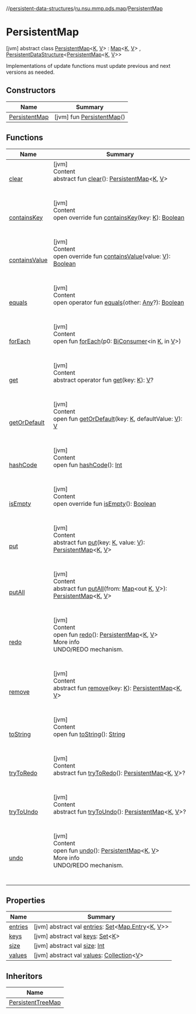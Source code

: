 //[persistent-data-structures](../../index.md)/[ru.nsu.mmp.pds.map](../index.md)/[PersistentMap](index.md)



# PersistentMap  
 [jvm] abstract class [PersistentMap](index.md)<[K](index.md), [V](index.md)> : [Map](https://kotlinlang.org/api/latest/jvm/stdlib/kotlin.collections/-map/index.html)<[K](index.md), [V](index.md)> , [PersistentDataStructure](../../ru.nsu.mmp.pds/-persistent-data-structure/index.md)<[PersistentMap](index.md)<[K](index.md), [V](index.md)>> 

Implementations of update functions must update previous and next versions as needed.

   


## Constructors  
  
|  Name|  Summary| 
|---|---|
| <a name="ru.nsu.mmp.pds.map/PersistentMap/PersistentMap/#/PointingToDeclaration/"></a>[PersistentMap](-persistent-map.md)| <a name="ru.nsu.mmp.pds.map/PersistentMap/PersistentMap/#/PointingToDeclaration/"></a> [jvm] fun [PersistentMap](-persistent-map.md)()   <br>


## Functions  
  
|  Name|  Summary| 
|---|---|
| <a name="ru.nsu.mmp.pds.map/PersistentMap/clear/#/PointingToDeclaration/"></a>[clear](clear.md)| <a name="ru.nsu.mmp.pds.map/PersistentMap/clear/#/PointingToDeclaration/"></a>[jvm]  <br>Content  <br>abstract fun [clear](clear.md)(): [PersistentMap](index.md)<[K](index.md), [V](index.md)>  <br><br><br>
| <a name="ru.nsu.mmp.pds.map/PersistentMap/containsKey/#TypeParam(bounds=[kotlin.Any?])/PointingToDeclaration/"></a>[containsKey](contains-key.md)| <a name="ru.nsu.mmp.pds.map/PersistentMap/containsKey/#TypeParam(bounds=[kotlin.Any?])/PointingToDeclaration/"></a>[jvm]  <br>Content  <br>open override fun [containsKey](contains-key.md)(key: [K](index.md)): [Boolean](https://kotlinlang.org/api/latest/jvm/stdlib/kotlin/-boolean/index.html)  <br><br><br>
| <a name="ru.nsu.mmp.pds.map/PersistentMap/containsValue/#TypeParam(bounds=[kotlin.Any?])/PointingToDeclaration/"></a>[containsValue](contains-value.md)| <a name="ru.nsu.mmp.pds.map/PersistentMap/containsValue/#TypeParam(bounds=[kotlin.Any?])/PointingToDeclaration/"></a>[jvm]  <br>Content  <br>open override fun [containsValue](contains-value.md)(value: [V](index.md)): [Boolean](https://kotlinlang.org/api/latest/jvm/stdlib/kotlin/-boolean/index.html)  <br><br><br>
| <a name="kotlin/Any/equals/#kotlin.Any?/PointingToDeclaration/"></a>[equals](../-persistent-tree-map/-entry/index.md#%5Bkotlin%2FAny%2Fequals%2F%23kotlin.Any%3F%2FPointingToDeclaration%2F%5D%2FFunctions%2F-1727467831)| <a name="kotlin/Any/equals/#kotlin.Any?/PointingToDeclaration/"></a>[jvm]  <br>Content  <br>open operator fun [equals](../-persistent-tree-map/-entry/index.md#%5Bkotlin%2FAny%2Fequals%2F%23kotlin.Any%3F%2FPointingToDeclaration%2F%5D%2FFunctions%2F-1727467831)(other: [Any](https://kotlinlang.org/api/latest/jvm/stdlib/kotlin/-any/index.html)?): [Boolean](https://kotlinlang.org/api/latest/jvm/stdlib/kotlin/-boolean/index.html)  <br><br><br>
| <a name="kotlin.collections/Map/forEach/#java.util.function.BiConsumer[TypeParam(bounds=[kotlin.Any?]),TypeParam(bounds=[kotlin.Any?])]/PointingToDeclaration/"></a>[forEach](../-persistent-tree-map/index.md#%5Bkotlin.collections%2FMap%2FforEach%2F%23java.util.function.BiConsumer%5BTypeParam%28bounds%3D%5Bkotlin.Any%3F%5D%29%2CTypeParam%28bounds%3D%5Bkotlin.Any%3F%5D%29%5D%2FPointingToDeclaration%2F%5D%2FFunctions%2F-1727467831)| <a name="kotlin.collections/Map/forEach/#java.util.function.BiConsumer[TypeParam(bounds=[kotlin.Any?]),TypeParam(bounds=[kotlin.Any?])]/PointingToDeclaration/"></a>[jvm]  <br>Content  <br>open fun [forEach](../-persistent-tree-map/index.md#%5Bkotlin.collections%2FMap%2FforEach%2F%23java.util.function.BiConsumer%5BTypeParam%28bounds%3D%5Bkotlin.Any%3F%5D%29%2CTypeParam%28bounds%3D%5Bkotlin.Any%3F%5D%29%5D%2FPointingToDeclaration%2F%5D%2FFunctions%2F-1727467831)(p0: [BiConsumer](https://docs.oracle.com/javase/8/docs/api/java/util/function/BiConsumer.html)<in [K](index.md), in [V](index.md)>)  <br><br><br>
| <a name="kotlin.collections/Map/get/#TypeParam(bounds=[kotlin.Any?])/PointingToDeclaration/"></a>[get](index.md#%5Bkotlin.collections%2FMap%2Fget%2F%23TypeParam%28bounds%3D%5Bkotlin.Any%3F%5D%29%2FPointingToDeclaration%2F%5D%2FFunctions%2F-1727467831)| <a name="kotlin.collections/Map/get/#TypeParam(bounds=[kotlin.Any?])/PointingToDeclaration/"></a>[jvm]  <br>Content  <br>abstract operator fun [get](index.md#%5Bkotlin.collections%2FMap%2Fget%2F%23TypeParam%28bounds%3D%5Bkotlin.Any%3F%5D%29%2FPointingToDeclaration%2F%5D%2FFunctions%2F-1727467831)(key: [K](index.md)): [V](index.md)?  <br><br><br>
| <a name="kotlin.collections/Map/getOrDefault/#TypeParam(bounds=[kotlin.Any?])#TypeParam(bounds=[kotlin.Any?])/PointingToDeclaration/"></a>[getOrDefault](../-persistent-tree-map/index.md#%5Bkotlin.collections%2FMap%2FgetOrDefault%2F%23TypeParam%28bounds%3D%5Bkotlin.Any%3F%5D%29%23TypeParam%28bounds%3D%5Bkotlin.Any%3F%5D%29%2FPointingToDeclaration%2F%5D%2FFunctions%2F-1727467831)| <a name="kotlin.collections/Map/getOrDefault/#TypeParam(bounds=[kotlin.Any?])#TypeParam(bounds=[kotlin.Any?])/PointingToDeclaration/"></a>[jvm]  <br>Content  <br>open fun [getOrDefault](../-persistent-tree-map/index.md#%5Bkotlin.collections%2FMap%2FgetOrDefault%2F%23TypeParam%28bounds%3D%5Bkotlin.Any%3F%5D%29%23TypeParam%28bounds%3D%5Bkotlin.Any%3F%5D%29%2FPointingToDeclaration%2F%5D%2FFunctions%2F-1727467831)(key: [K](index.md), defaultValue: [V](index.md)): [V](index.md)  <br><br><br>
| <a name="kotlin/Any/hashCode/#/PointingToDeclaration/"></a>[hashCode](../-persistent-tree-map/-entry/index.md#%5Bkotlin%2FAny%2FhashCode%2F%23%2FPointingToDeclaration%2F%5D%2FFunctions%2F-1727467831)| <a name="kotlin/Any/hashCode/#/PointingToDeclaration/"></a>[jvm]  <br>Content  <br>open fun [hashCode](../-persistent-tree-map/-entry/index.md#%5Bkotlin%2FAny%2FhashCode%2F%23%2FPointingToDeclaration%2F%5D%2FFunctions%2F-1727467831)(): [Int](https://kotlinlang.org/api/latest/jvm/stdlib/kotlin/-int/index.html)  <br><br><br>
| <a name="ru.nsu.mmp.pds.map/PersistentMap/isEmpty/#/PointingToDeclaration/"></a>[isEmpty](is-empty.md)| <a name="ru.nsu.mmp.pds.map/PersistentMap/isEmpty/#/PointingToDeclaration/"></a>[jvm]  <br>Content  <br>open override fun [isEmpty](is-empty.md)(): [Boolean](https://kotlinlang.org/api/latest/jvm/stdlib/kotlin/-boolean/index.html)  <br><br><br>
| <a name="ru.nsu.mmp.pds.map/PersistentMap/put/#TypeParam(bounds=[kotlin.Any?])#TypeParam(bounds=[kotlin.Any?])/PointingToDeclaration/"></a>[put](put.md)| <a name="ru.nsu.mmp.pds.map/PersistentMap/put/#TypeParam(bounds=[kotlin.Any?])#TypeParam(bounds=[kotlin.Any?])/PointingToDeclaration/"></a>[jvm]  <br>Content  <br>abstract fun [put](put.md)(key: [K](index.md), value: [V](index.md)): [PersistentMap](index.md)<[K](index.md), [V](index.md)>  <br><br><br>
| <a name="ru.nsu.mmp.pds.map/PersistentMap/putAll/#kotlin.collections.Map[TypeParam(bounds=[kotlin.Any?]),TypeParam(bounds=[kotlin.Any?])]/PointingToDeclaration/"></a>[putAll](put-all.md)| <a name="ru.nsu.mmp.pds.map/PersistentMap/putAll/#kotlin.collections.Map[TypeParam(bounds=[kotlin.Any?]),TypeParam(bounds=[kotlin.Any?])]/PointingToDeclaration/"></a>[jvm]  <br>Content  <br>abstract fun [putAll](put-all.md)(from: [Map](https://kotlinlang.org/api/latest/jvm/stdlib/kotlin.collections/-map/index.html)<out [K](index.md), [V](index.md)>): [PersistentMap](index.md)<[K](index.md), [V](index.md)>  <br><br><br>
| <a name="ru.nsu.mmp.pds/PersistentDataStructure/redo/#/PointingToDeclaration/"></a>[redo](../../ru.nsu.mmp.pds/-persistent-data-structure/redo.md)| <a name="ru.nsu.mmp.pds/PersistentDataStructure/redo/#/PointingToDeclaration/"></a>[jvm]  <br>Content  <br>open fun [redo](../../ru.nsu.mmp.pds/-persistent-data-structure/redo.md)(): [PersistentMap](index.md)<[K](index.md), [V](index.md)>  <br>More info  <br>UNDO/REDO mechanism.  <br><br><br>
| <a name="ru.nsu.mmp.pds.map/PersistentMap/remove/#TypeParam(bounds=[kotlin.Any?])/PointingToDeclaration/"></a>[remove](remove.md)| <a name="ru.nsu.mmp.pds.map/PersistentMap/remove/#TypeParam(bounds=[kotlin.Any?])/PointingToDeclaration/"></a>[jvm]  <br>Content  <br>abstract fun [remove](remove.md)(key: [K](index.md)): [PersistentMap](index.md)<[K](index.md), [V](index.md)>  <br><br><br>
| <a name="kotlin/Any/toString/#/PointingToDeclaration/"></a>[toString](../-persistent-tree-map/-entry/index.md#%5Bkotlin%2FAny%2FtoString%2F%23%2FPointingToDeclaration%2F%5D%2FFunctions%2F-1727467831)| <a name="kotlin/Any/toString/#/PointingToDeclaration/"></a>[jvm]  <br>Content  <br>open fun [toString](../-persistent-tree-map/-entry/index.md#%5Bkotlin%2FAny%2FtoString%2F%23%2FPointingToDeclaration%2F%5D%2FFunctions%2F-1727467831)(): [String](https://kotlinlang.org/api/latest/jvm/stdlib/kotlin/-string/index.html)  <br><br><br>
| <a name="ru.nsu.mmp.pds/PersistentDataStructure/tryToRedo/#/PointingToDeclaration/"></a>[tryToRedo](../../ru.nsu.mmp.pds/-persistent-data-structure/try-to-redo.md)| <a name="ru.nsu.mmp.pds/PersistentDataStructure/tryToRedo/#/PointingToDeclaration/"></a>[jvm]  <br>Content  <br>abstract fun [tryToRedo](../../ru.nsu.mmp.pds/-persistent-data-structure/try-to-redo.md)(): [PersistentMap](index.md)<[K](index.md), [V](index.md)>?  <br><br><br>
| <a name="ru.nsu.mmp.pds/PersistentDataStructure/tryToUndo/#/PointingToDeclaration/"></a>[tryToUndo](../../ru.nsu.mmp.pds/-persistent-data-structure/try-to-undo.md)| <a name="ru.nsu.mmp.pds/PersistentDataStructure/tryToUndo/#/PointingToDeclaration/"></a>[jvm]  <br>Content  <br>abstract fun [tryToUndo](../../ru.nsu.mmp.pds/-persistent-data-structure/try-to-undo.md)(): [PersistentMap](index.md)<[K](index.md), [V](index.md)>?  <br><br><br>
| <a name="ru.nsu.mmp.pds/PersistentDataStructure/undo/#/PointingToDeclaration/"></a>[undo](../../ru.nsu.mmp.pds/-persistent-data-structure/undo.md)| <a name="ru.nsu.mmp.pds/PersistentDataStructure/undo/#/PointingToDeclaration/"></a>[jvm]  <br>Content  <br>open fun [undo](../../ru.nsu.mmp.pds/-persistent-data-structure/undo.md)(): [PersistentMap](index.md)<[K](index.md), [V](index.md)>  <br>More info  <br>UNDO/REDO mechanism.  <br><br><br>


## Properties  
  
|  Name|  Summary| 
|---|---|
| <a name="ru.nsu.mmp.pds.map/PersistentMap/entries/#/PointingToDeclaration/"></a>[entries](index.md#%5Bru.nsu.mmp.pds.map%2FPersistentMap%2Fentries%2F%23%2FPointingToDeclaration%2F%5D%2FProperties%2F-1727467831)| <a name="ru.nsu.mmp.pds.map/PersistentMap/entries/#/PointingToDeclaration/"></a> [jvm] abstract val [entries](index.md#%5Bru.nsu.mmp.pds.map%2FPersistentMap%2Fentries%2F%23%2FPointingToDeclaration%2F%5D%2FProperties%2F-1727467831): [Set](https://kotlinlang.org/api/latest/jvm/stdlib/kotlin.collections/-set/index.html)<[Map.Entry](https://kotlinlang.org/api/latest/jvm/stdlib/kotlin.collections/-map/-entry/index.html)<[K](index.md), [V](index.md)>>   <br>
| <a name="ru.nsu.mmp.pds.map/PersistentMap/keys/#/PointingToDeclaration/"></a>[keys](index.md#%5Bru.nsu.mmp.pds.map%2FPersistentMap%2Fkeys%2F%23%2FPointingToDeclaration%2F%5D%2FProperties%2F-1727467831)| <a name="ru.nsu.mmp.pds.map/PersistentMap/keys/#/PointingToDeclaration/"></a> [jvm] abstract val [keys](index.md#%5Bru.nsu.mmp.pds.map%2FPersistentMap%2Fkeys%2F%23%2FPointingToDeclaration%2F%5D%2FProperties%2F-1727467831): [Set](https://kotlinlang.org/api/latest/jvm/stdlib/kotlin.collections/-set/index.html)<[K](index.md)>   <br>
| <a name="ru.nsu.mmp.pds.map/PersistentMap/size/#/PointingToDeclaration/"></a>[size](index.md#%5Bru.nsu.mmp.pds.map%2FPersistentMap%2Fsize%2F%23%2FPointingToDeclaration%2F%5D%2FProperties%2F-1727467831)| <a name="ru.nsu.mmp.pds.map/PersistentMap/size/#/PointingToDeclaration/"></a> [jvm] abstract val [size](index.md#%5Bru.nsu.mmp.pds.map%2FPersistentMap%2Fsize%2F%23%2FPointingToDeclaration%2F%5D%2FProperties%2F-1727467831): [Int](https://kotlinlang.org/api/latest/jvm/stdlib/kotlin/-int/index.html)   <br>
| <a name="ru.nsu.mmp.pds.map/PersistentMap/values/#/PointingToDeclaration/"></a>[values](index.md#%5Bru.nsu.mmp.pds.map%2FPersistentMap%2Fvalues%2F%23%2FPointingToDeclaration%2F%5D%2FProperties%2F-1727467831)| <a name="ru.nsu.mmp.pds.map/PersistentMap/values/#/PointingToDeclaration/"></a> [jvm] abstract val [values](index.md#%5Bru.nsu.mmp.pds.map%2FPersistentMap%2Fvalues%2F%23%2FPointingToDeclaration%2F%5D%2FProperties%2F-1727467831): [Collection](https://kotlinlang.org/api/latest/jvm/stdlib/kotlin.collections/-collection/index.html)<[V](index.md)>   <br>


## Inheritors  
  
|  Name| 
|---|
| <a name="ru.nsu.mmp.pds.map/PersistentTreeMap///PointingToDeclaration/"></a>[PersistentTreeMap](../-persistent-tree-map/index.md)

